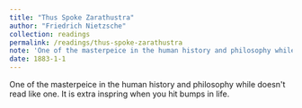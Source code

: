 ```yaml
---
title: "Thus Spoke Zarathustra"
author: "Friedrich Nietzsche"
collection: readings
permalink: /readings/thus-spoke-zarathustra
note: 'One of the masterpeice in the human history and philosophy while doesn't read like one. It is extra inspring when you hit bumps in life.'
date: 1883-1-1
---
```

One of the masterpeice in the human history and philosophy while doesn't read like one. It is extra inspring when you hit bumps in life.

<!-- [Download paper here]() -->
